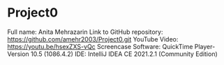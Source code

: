 # Project0
Full name: Anita Mehrazarin
Link to GitHub repository: https://github.com/amehr2003/Project0.git
YouTube Video: https://youtu.be/hsexZXS-vQc
Screencase Software: QuickTime Player- Version 10.5 (1086.4.2)
IDE: IntelliJ IDEA CE 2021.2.1 (Community Edition)
